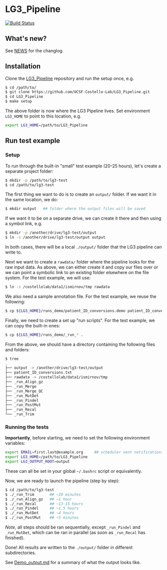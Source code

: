 # LG3_Pipeline

[![Build Status](https://travis-ci.org/UCSF-Costello-Lab/LG3_Pipeline.svg?branch=develop)](https://travis-ci.org/UCSF-Costello-Lab/LG3_Pipeline)


## What's new?

See [NEWS](NEWS.md) for the changlog.


## Installation

Clone the [LG3_Pipeline] repository and run the setup once, e.g.

```sh
$ cd /path/to/
$ git clone https://github.com/UCSF-Costello-Lab/LG3_Pipeline.git
$ cd LG3_Pipeline
$ make setup
```

The above folder is now where the LG3 Pipeline lives.  Set environment `LG3_HOME` to point to this location, e.g.

```sh
export LG3_HOME=/path/to/LG3_Pipeline
```


## Run test example

### Setup

To run through the built-in "small" test example (20-25 hours), let's create a separate project folder:
```sh
$ mkdir -p /path/to/lg3-test
$ cd /path/to/lg3-test
```

The first thing we want to do is to create an `output/` folder.  If we want it in the same location, we do:
```sh
$ mkdir output   ## folder where the output files will be saved
```
If we want it to be on a separate drive, we can create it there and then using a symbol link, e.g.
```sh
$ mkdir -p /another/drive/lg3-test/output
$ ln -s /another/drive/lg3-test/output output
```
In both cases, there will be a local `./output/` folder that the LG3 pipeline can write to.

Next we want to create a `rawdata/` folder where the pipeline looks for the raw input data.  As above, we can either create it and copy our files over or we can point a symbolic link to an existing folder elsewhere on the file system.  For the test example, we will use:
```sh
$ ln -s /costellolab/data1/ismirnov/tmp rawdata
```

We also need a sample annotation file.  For the test example, we reuse the following:
```sh
$ cp ${LG3_HOME}/runs_demo/patient_ID_conversions.demo patient_ID_conversions.txt
```

Finally, we need to create a set up "run scripts".  For the test example, we can copy the built-in ones:
```sh
$ cp ${LG3_HOME}/runs_demo/_run_* .
```

From the above, we should have a directory containing the following files and folders:
```sh
$ tree
.
├── output -> /another/drive/lg3-test/output
├── patient_ID_conversions.txt
├── rawdata -> /costellolab/data1/ismirnov/tmp
├── _run_Align_gz
├── _run_Merge
├── _run_Merge_QC
├── _run_MutDet
├── _run_Pindel
├── _run_PostMut
├── _run_Recal
└── _run_Trim
```


### Running the tests

**Importantly**, before starting, we need to set the following environment variables:
```sh
export EMAIL=first.last@example.org     ## scheduler sent notifications here!
export LG3_HOME=/path/to/LG3_Pipeline
export LG3_OUTPUT_ROOT=output
```
These can all be set in your global `~/.bashrc` script or equivalently.


Now, we are ready to launch the pipeline (step by step):

``` sh
$ cd /path/to/lg3-test
$ ./_run_Trim       ## ~20 minutes
$ ./_run_Align_gz   ## ~1 hour
$ ./_run_Recal      ## ~13-15 hours
$ ./_run_Pindel     ## ~1.5 hours
$ ./_run_MutDet     ## ~4 hours
$ ./_run_PostMut    ## ~5 minutes
```

_Note_, all steps should be ran sequentially, except `_run_Pindel` and `_run_MutDet`, which can be ran in parallel (as soon as `_run_Recal` has finished).

Done!  All results are written to the `./output/` folder in different subdirectories.


See [Demo_output.md](run_demo/Demo_output.md) for a summary of what the output looks like.


[LG3_Pipeline]: https://github.com/UCSF-Costello-Lab/LG3_Pipeline
